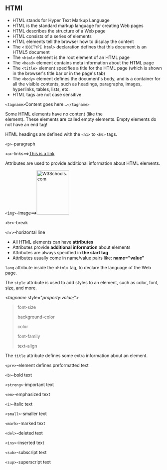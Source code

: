 ## HTMl

- HTML stands for Hyper Text Markup Language
- HTML is the standard markup language for creating Web pages
- HTML describes the structure of a Web page
- HTML consists of a series of elements
- HTML elements tell the browser how to display the content
- The `<!DOCTYPE html>` declaration defines that this document is an HTML5 document
- The `<html>` element is the root element of an HTML page
- The `<head>` element contains meta information about the HTML page
- The `<title>` element specifies a title for the HTML page (which is shown in the browser's title bar or in the page's tab)
- The `<body>` element defines the document's body, and is a container for all the visible contents, such as headings, paragraphs, images, hyperlinks, tables, lists, etc.
- HTML tags are not case sensitive

`<tagname>`Content goes here...`</tagname>`

Some HTML elements have no content (like the <br> element). These elements are called empty elements. Empty elements do not have an end tag!

HTML headings are defined with the `<h1>` to `<h6>` tags.

`<p>`-paragraph

`<a>`-links==><a href="https://www.w3schools.com">This is a link</a>

Attributes are used to provide additional information about HTML elements.

`<img>`-image==><img src="w3schools.jpg" alt="W3Schools.com" width="104" height="142">

`<br>`-break

`<hr>`-horizontal line

- All HTML elements can have **attributes**
- Attributes provide **additional information** about elements
- Attributes are always specified in **the start tag**
- Attributes usually come in name/value pairs like: **name="value"**

`lang` attribute inside the `<html>` tag, to declare the language of the Web page.

The `style` attribute is used to add styles to an element, such as color, font, size, and more.

<*tagname* style="*property*:*value;*">

> font-size
>
> background-color
>
> color
>
> font-family
>
> text-align

The `title` attribute defines some extra information about an element.

`<pre>`-element defines preformatted text

`<b>`-bold text

`<strong>`-important text

`<em>`-emphasized text

`<i>`-italic text

`<small>`-smaller text

`<mark>`-marked text

`<del>`-deleted text

`<ins>`-inserted text

`<sub>`-subscript text

`<sup>`-superscript text


